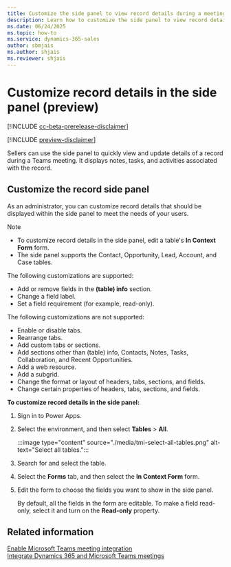 ```yaml
---
title: Customize the side panel to view record details during a meeting
description: Learn how to customize the side panel to view record details during a meeting.
ms.date: 06/24/2025
ms.topic: how-to
ms.service: dynamics-365-sales
author: sbmjais
ms.author: shjais
ms.reviewer: shjais 
---
```


# Customize record details in the side panel (preview)

[!INCLUDE [cc-beta-prerelease-disclaimer](../../includes/cc-beta-prerelease-disclaimer.md)]

[!INCLUDE [preview-disclaimer](../../includes/preview-disclaimer.md)]

Sellers can use the side panel to quickly view and update details of a record during a Teams meeting. It displays notes, tasks, and activities associated with the record.

## Customize the record side panel

As an administrator, you can customize record details that should be displayed within the side panel to meet the needs of your users.

> [!NOTE]
> - To customize record details in the side panel, edit a table's **In Context Form** form. 
> - The side panel supports the Contact, Opportunity, Lead, Account, and Case tables.

The following customizations are supported:

- Add or remove fields in the **(table) info** section.
- Change a field label.
- Set a field requirement (for example, read-only).

The following customizations are not supported:

- Enable or disable tabs.
- Rearrange tabs.
- Add custom tabs or sections.
- Add sections other than (table) info, Contacts, Notes, Tasks, Collaboration, and Recent Opportunities.
- Add a web resource.
- Add a subgrid.
- Change the format or layout of headers, tabs, sections, and fields.
- Change certain properties of headers, tabs, sections, and fields.

**To customize record details in the side panel:**

1. Sign in to Power Apps.

2. Select the environment, and then select **Tables** > **All**.

    :::image type="content" source="./media/tmi-select-all-tables.png" alt-text="Select all tables.":::

3. Search for and select the table.

4. Select the **Forms** tab, and then select the **In Context Form** form.

5. Edit the form to choose the fields you want to show in the side panel.

    By default, all the fields in the form are editable. To make a field read-only, select it and turn on the **Read-only** property.

## Related information

[Enable Microsoft Teams meeting integration](enable-teams-meeting-integration.md)    
[Integrate Dynamics 365 and Microsoft Teams meetings](teams-meeting-integration.md)
